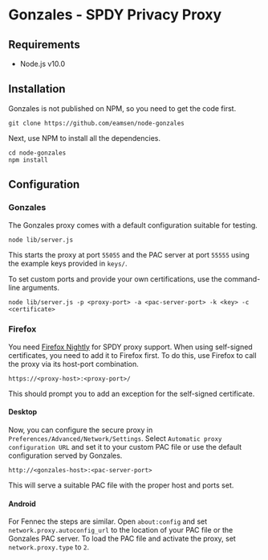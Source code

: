 # Gonzales - SPDY Privacy Proxy

## Requirements
* Node.js v10.0

## Installation
Gonzales is not published on NPM, so you need to get the code first.

    git clone https://github.com/eamsen/node-gonzales  

Next, use NPM to install all the dependencies.

    cd node-gonzales  
    npm install

## Configuration
### Gonzales
The Gonzales proxy comes with a default configuration suitable for testing.

    node lib/server.js

This starts the proxy at port `55055` and the PAC server at port `55555` using
the example keys provided in `keys/`.

To set custom ports and provide your own certifications, use the command-line
arguments.

    node lib/server.js -p <proxy-port> -a <pac-server-port> -k <key> -c <certificate>

### Firefox
You need [Firefox Nightly](http://nightly.mozilla.org) for SPDY proxy support.
When using self-signed certificates, you need to add it to Firefox first. To do
this, use Firefox to call the proxy via its host-port combination.

    https://<proxy-host>:<proxy-port>/

This should prompt you to add an exception for the self-signed certificate.

#### Desktop
Now, you can configure the secure proxy in `Preferences/Advanced/Network/Settings`.
Select `Automatic proxy configuration URL` and set it to your custom PAC file or
use the default configuration served by Gonzales.

    http://<gonzales-host>:<pac-server-port>

This will serve a suitable PAC file with the proper host and ports set.

#### Android
For Fennec the steps are similar. Open `about:config` and set
`network.proxy.autoconfig_url` to the location of your PAC file or the Gonzales
PAC server.
To load the PAC file and activate the proxy, set `network.proxy.type` to `2`.
